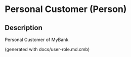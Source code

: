 # Personal Customer (Person)

## Description
Personal Customer of MyBank.



(generated with docs/user-role.md.cmb)
